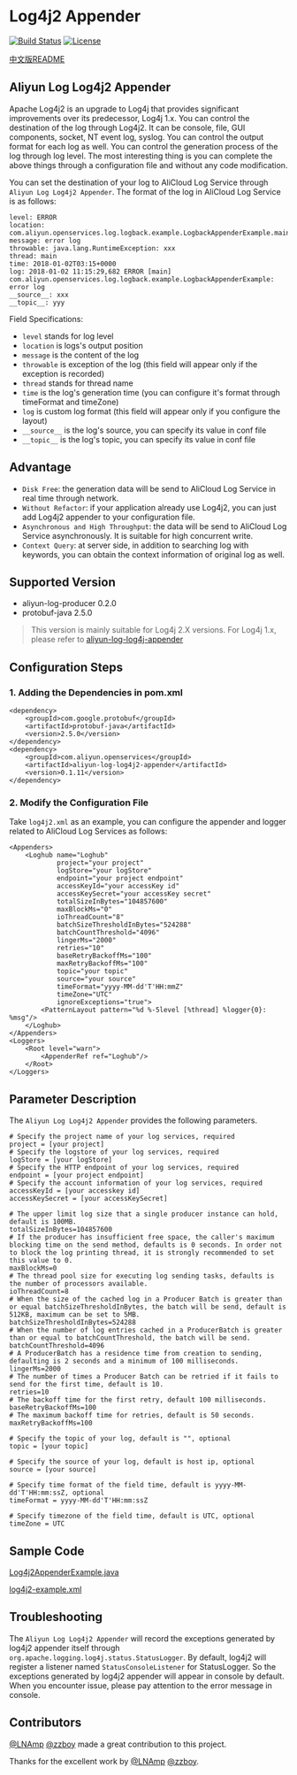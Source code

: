 # Log4j2 Appender

[![Build Status](https://travis-ci.org/aliyun/aliyun-log-log4j2-appender.svg?branch=master)](https://travis-ci.org/aliyun/aliyun-log-log4j2-appender)
[![License](https://img.shields.io/badge/license-Apache2.0-blue.svg)](/LICENSE)

[中文版README](/README_CN.md)

## Aliyun Log Log4j2 Appender

Apache Log4j2 is an upgrade to Log4j that provides significant improvements over its predecessor, Log4j 1.x. You can control the destination of the log through Log4j2. It can be console, file, GUI components, socket, NT event log, syslog. You can control the output format for each log as well. You can control the generation process of the log through log level. The most interesting thing is you can complete the above things through a configuration file and without any code modification.

You can set the destination of your log to AliCloud Log Service through `Aliyun Log Log4j2 Appender`. The format of the log in AliCloud Log Service is as follows:
```
level: ERROR
location: com.aliyun.openservices.log.logback.example.LogbackAppenderExample.main(LogbackAppenderExample.java:18)
message: error log
throwable: java.lang.RuntimeException: xxx
thread: main
time: 2018-01-02T03:15+0000
log: 2018-01-02 11:15:29,682 ERROR [main] com.aliyun.openservices.log.logback.example.LogbackAppenderExample: error log
__source__: xxx
__topic__: yyy
```
Field Specifications:
+ `level` stands for log level
+ `location` is logs's output position
+ `message` is the content of the log
+ `throwable` is exception of the log (this field will appear only if the exception is recorded)
+ `thread` stands for thread name
+ `time` is the log's generation time (you can configure it's format through timeFormat and timeZone)
+ `log` is custom log format (this field will appear only if you configure the layout)
+ `__source__` is the log's source, you can specify its value in conf file
+ `__topic__` is the log's topic, you can specify its value in conf file

## Advantage
+ `Disk Free`: the generation data will be send to AliCloud Log Service in real time through network.
+ `Without Refactor`: if your application already use Log4j2, you can just add Log4j2 appender to your configuration file.
+ `Asynchronous and High Throughput`: the data will be send to AliCloud Log Service asynchronously. It is suitable for high concurrent write.
+ `Context Query`: at server side, in addition to searching log with keywords, you can obtain the context information of original log as well.


## Supported Version
* aliyun-log-producer 0.2.0
* protobuf-java 2.5.0

> This version is mainly suitable for Log4j 2.X versions. For Log4j 1.x, please refer to
[aliyun-log-log4j-appender](https://github.com/aliyun/aliyun-log-log4j-appender)


## Configuration Steps

### 1. Adding the Dependencies in pom.xml

```
<dependency>
    <groupId>com.google.protobuf</groupId>
    <artifactId>protobuf-java</artifactId>
    <version>2.5.0</version>
</dependency>
<dependency>
    <groupId>com.aliyun.openservices</groupId>
    <artifactId>aliyun-log-log4j2-appender</artifactId>
    <version>0.1.11</version>
</dependency>
```

### 2. Modify the Configuration File

Take `log4j2.xml` as an example, you can configure the appender and logger related to AliCloud Log Services as follows:
```
<Appenders>
    <Loghub name="Loghub"
            project="your project"
            logStore="your logStore"
            endpoint="your project endpoint"
            accessKeyId="your accessKey id"
            accessKeySecret="your accessKey secret"
            totalSizeInBytes="104857600"
            maxBlockMs="0"
            ioThreadCount="8"
            batchSizeThresholdInBytes="524288"
            batchCountThreshold="4096"
            lingerMs="2000"
            retries="10"
            baseRetryBackoffMs="100"
            maxRetryBackoffMs="100"
            topic="your topic"
            source="your source"
            timeFormat="yyyy-MM-dd'T'HH:mmZ"
            timeZone="UTC"
            ignoreExceptions="true">
        <PatternLayout pattern="%d %-5level [%thread] %logger{0}: %msg"/>
    </Loghub>
</Appenders>
<Loggers>
    <Root level="warn">
        <AppenderRef ref="Loghub"/>
    </Root>
</Loggers>
```

## Parameter Description

The `Aliyun Log Log4j2 Appender` provides the following parameters.
```
# Specify the project name of your log services, required
project = [your project]
# Specify the logstore of your log services, required
logStore = [your logStore]
# Specify the HTTP endpoint of your log services, required
endpoint = [your project endpoint]
# Specify the account information of your log services, required
accessKeyId = [your accesskey id]
accessKeySecret = [your accessKeySecret]

# The upper limit log size that a single producer instance can hold, default is 100MB.
totalSizeInBytes=104857600
# If the producer has insufficient free space, the caller's maximum blocking time on the send method, defaults is 0 seconds. In order not to block the log printing thread, it is strongly recommended to set this value to 0.
maxBlockMs=0
# The thread pool size for executing log sending tasks, defaults is the number of processors available.
ioThreadCount=8
# When the size of the cached log in a Producer Batch is greater than or equal batchSizeThresholdInBytes, the batch will be send, default is 512KB, maximum can be set to 5MB.
batchSizeThresholdInBytes=524288
# When the number of log entries cached in a ProducerBatch is greater than or equal to batchCountThreshold, the batch will be send.
batchCountThreshold=4096
# A ProducerBatch has a residence time from creation to sending, defaulting is 2 seconds and a minimum of 100 milliseconds.
lingerMs=2000
# The number of times a Producer Batch can be retried if it fails to send for the first time, default is 10.
retries=10
# The backoff time for the first retry, default 100 milliseconds.
baseRetryBackoffMs=100
# The maximum backoff time for retries, default is 50 seconds.
maxRetryBackoffMs=100

# Specify the topic of your log, default is "", optional
topic = [your topic]

# Specify the source of your log, default is host ip, optional
source = [your source]

# Specify time format of the field time, default is yyyy-MM-dd'T'HH:mm:ssZ, optional
timeFormat = yyyy-MM-dd'T'HH:mm:ssZ

# Specify timezone of the field time, default is UTC, optional
timeZone = UTC
```


## Sample Code

[Log4j2AppenderExample.java](/src/main/java/com/aliyun/openservices/log/log4j2/example/Log4j2AppenderExample.java)

[log4j2-example.xml](/src/main/resources/log4j2-example.xml)

## Troubleshooting

The `Aliyun Log Log4j2 Appender` will record the exceptions generated by log4j2 appender itself through `org.apache.logging.log4j.status.StatusLogger`. By default, log4j2 will register a listener named `StatusConsoleListener` for StatusLogger. So the exceptions generated by log4j2 appender will appear in console by default. When you encounter issue, please pay attention to the error message in console.

## Contributors
[@LNAmp](https://github.com/LNAmp) [@zzboy](https://github.com/zzboy) made a great contribution to this project.

Thanks for the excellent work by [@LNAmp](https://github.com/LNAmp) [@zzboy](https://github.com/zzboy).
